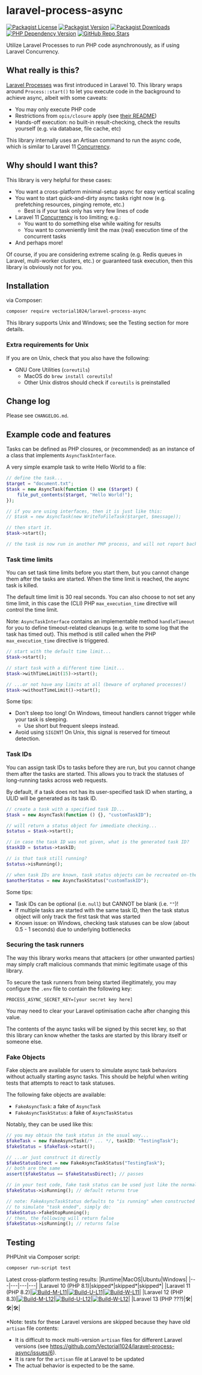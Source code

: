 # laravel-process-async
[![Packagist License][packagist-license-image]][packagist-url]
[![Packagist Version][packagist-version-image]][packagist-url]
[![Packagist Downloads][packagist-downloads-image]][packagist-stats-url]
[![PHP Dependency Version][php-version-image]][packagist-url]
[![GitHub Repo Stars][github-stars-image]][github-repo-url]

Utilize Laravel Processes to run PHP code asynchronously, as if using Laravel Concurrency.

## What really is this?
[Laravel Processes](https://laravel.com/docs/10.x/processes) was first introduced in Laravel 10. This library wraps around `Process::start()` to let you execute code in the background to achieve async, albeit with some caveats:
- You may only execute PHP code
- Restrictions from `opis/closure` apply (see [their README](https://github.com/opis/closure))
- Hands-off execution: no built-in result-checking, check the results yourself (e.g. via database, file cache, etc)

This library internally uses an Artisan command to run the async code, which is similar to Laravel 11 [Concurrency](https://laravel.com/docs/11.x/concurrency).

## Why should I want this?
This library is very helpful for these cases:
- You want a cross-platform minimal-setup async for easy vertical scaling
- You want to start quick-and-dirty async tasks right now (e.g. prefetching resources, pinging remote, etc.)
  - Best is if your task only has very few lines of code
- Laravel 11 [Concurrency](https://laravel.com/docs/11.x/concurrency) is too limiting; e.g.:
  - You want to do something else while waiting for results
  - You want to conveniently limit the max (real) execution time of the concurrent tasks
- And perhaps more!

Of course, if you are considering extreme scaling (e.g. Redis queues in Laravel, multi-worker clusters, etc.) or guaranteed task execution, then this library is obviously not for you.

## Installation
via Composer:

```sh
composer require vectorial1024/laravel-process-async
```

This library supports Unix and Windows; see the Testing section for more details.

### Extra requirements for Unix
If you are on Unix, check that you also have the following:
- GNU Core Utilities (`coreutils`)
  - MacOS do `brew install coreutils`!
  - Other Unix distros should check if `coreutils` is preinstalled

## Change log
Please see `CHANGELOG.md`.

## Example code and features
Tasks can be defined as PHP closures, or (recommended) as an instance of a class that implements `AsyncTaskInterface`.

A very simple example task to write Hello World to a file:

```php
// define the task...
$target = "document.txt";
$task = new AsyncTask(function () use ($target) {
    file_put_contents($target, "Hello World!");
});

// if you are using interfaces, then it is just like this:
// $task = new AsyncTask(new WriteToFileTask($target, $message));

// then start it.
$task->start();

// the task is now run in another PHP process, and will not report back to this PHP process.
```

### Task time limits
You can set task time limits before you start them, but you cannot change them after the tasks are started. When the time limit is reached, the async task is killed.

The default time limit is 30 real seconds. You can also choose to not set any time limit, in this case the (CLI) PHP `max_execution_time` directive will control the time limit.

Note: `AsyncTaskInterface` contains an implementable method `handleTimeout` for you to define timeout-related cleanups (e.g. write to some log that the task has timed out). This method is still called when the PHP `max_execution_time` directive is triggered.

```php
// start with the default time limit...
$task->start();

// start task with a different time limit...
$task->withTimeLimit(15)->start();

// ...or not have any limits at all (beware of orphaned processes!)
$task->withoutTimeLimit()->start();
```

Some tips:
- Don't sleep too long! On Windows, timeout handlers cannot trigger while your task is sleeping.
  - Use short but frequent sleeps instead.
- Avoid using `SIGINT`! On Unix, this signal is reserved for timeout detection. 

### Task IDs
You can assign task IDs to tasks before they are run, but you cannot change them after the tasks are started. This allows you to track the statuses of long-running tasks across web requests.

By default, if a task does not has its user-specified task ID when starting, a ULID will be generated as its task ID.

```php
// create a task with a specified task ID...
$task = new AsyncTask(function () {}, "customTaskID");

// will return a status object for immediate checking...
$status = $task->start();

// in case the task ID was not given, what is the generated task ID?
$taskID = $status->taskID;

// is that task still running?
$status->isRunning();

// when task IDs are known, task status objects can be recreated on-the-fly
$anotherStatus = new AsyncTaskStatus("customTaskID");
```

Some tips:
- Task IDs can be optional (i.e. `null`) but CANNOT be blank (i.e. `""`)!
- If multiple tasks are started with the same task ID, then the task status object will only track the first task that was started
- Known issue: on Windows, checking task statuses can be slow (about 0.5 - 1 seconds) due to underlying bottlenecks

### Securing the task runners
The way this library works means that attackers (or other unwanted parties) may simply craft malicious commands that mimic legitimate usage of this library.

To secure the task runners from being started illegitimately, you may configure the `.env` file to contain the following key:

```
PROCESS_ASYNC_SECRET_KEY=[your secret key here]
```

You may need to clear your Laravel optimisation cache after changing this value.

The contents of the async tasks will be signed by this secret key, so that this library can know whether the tasks are started by this library itself or someone else.

### Fake Objects
Fake objects are available for users to simulate async task behaviors without actually starting async tasks. This should be helpful when writing tests that attempts to react to task statuses.

The following fake objects are available:

- `FakeAsyncTask`: a fake of `AsyncTask`
- `FakeAsyncTaskStatus`: a fake of `AsyncTaskStatus`

Notably, they can be used like this:

```php
// you may obtain the task status in the usual way...
$fakeTask = new FakeAsyncTask(/* ... */, taskID: "TestingTask");
$fakeStatus = $fakeTask->start();

// ...or just construct it directly
$fakeStatusDirect = new FakeAsyncTaskStatus("TestingTask");
// both are the same
assert($fakeStatus == $fakeStatusDirect); // passes

// in your test code, fake task status can be used just like the normal task status:
$fakeStatus->isRunning(); // default returns true

// note: FakeAsyncTaskStatus defaults to "is running" when constructed
// to simulate "task ended", simply do:
$fakeStatus->fakeStopRunning();
// then, the following will return false
$fakeStatus->isRunning(); // returns false
```

## Testing
PHPUnit via Composer script:
```sh
composer run-script test
```

<!---
We also include MacOS on top of Ubuntu so that the devs (usually using Mac) can see for themselves it also works.
--->

Latest cross-platform testing results:
|Runtime|MacOS|Ubuntu|Windows|
|---|---|---|---|
|Laravel 10 (PHP 8.1)|skipped*|skipped*|skipped*|
|Laravel 11 (PHP 8.2)|[![Build-M-L11][build-m-l11-image]][build-m-l11-url]|[![Build-U-L11][build-u-l11-image]][build-u-l11-url]|[![Build-W-L11][build-w-l11-image]][build-w-l11-url]|
|Laravel 12 (PHP 8.3)|[![Build-M-L12][build-m-l12-image]][build-m-l12-url]|[![Build-U-L12][build-u-l12-image]][build-u-l12-url]|[![Build-W-L12][build-w-l12-image]][build-w-l12-url]|
|Laravel 13 (PHP ???)|🛠️|🛠️|🛠️|

\*Note: tests for these Laravel versions are skipped because they have old `artisan` file contents:
- It is difficult to mock multi-version `artisan` files for different Laravel versions (see https://github.com/Vectorial1024/laravel-process-async/issues/6).
- It is rare for the `artisan` file at Laravel to be updated
- The actual behavior is expected to be the same.

[packagist-url]: https://packagist.org/packages/vectorial1024/laravel-process-async
[packagist-stats-url]: https://packagist.org/packages/vectorial1024/laravel-process-async/stats
[github-repo-url]: https://github.com/Vectorial1024/laravel-process-async

[build-m-l11-url]: https://github.com/Vectorial1024/laravel-process-async/actions/workflows/macos_l11.yml
[build-m-l11-image]: https://img.shields.io/github/actions/workflow/status/Vectorial1024/laravel-process-async/macos_l11.yml?style=plastic
[build-m-l12-url]: https://github.com/Vectorial1024/laravel-process-async/actions/workflows/macos_l12.yml
[build-m-l12-image]: https://img.shields.io/github/actions/workflow/status/Vectorial1024/laravel-process-async/macos_l12.yml?style=plastic

[build-u-l11-url]: https://github.com/Vectorial1024/laravel-process-async/actions/workflows/ubuntu_l11.yml
[build-u-l11-image]: https://img.shields.io/github/actions/workflow/status/Vectorial1024/laravel-process-async/ubuntu_l11.yml?style=plastic
[build-u-l12-url]: https://github.com/Vectorial1024/laravel-process-async/actions/workflows/ubuntu_l12.yml
[build-u-l12-image]: https://img.shields.io/github/actions/workflow/status/Vectorial1024/laravel-process-async/ubuntu_l12.yml?style=plastic

[build-w-l11-url]: https://github.com/Vectorial1024/laravel-process-async/actions/workflows/windows_l11.yml
[build-w-l11-image]: https://img.shields.io/github/actions/workflow/status/Vectorial1024/laravel-process-async/windows_l11.yml?style=plastic
[build-w-l12-url]: https://github.com/Vectorial1024/laravel-process-async/actions/workflows/windows_l12.yml
[build-w-l12-image]: https://img.shields.io/github/actions/workflow/status/Vectorial1024/laravel-process-async/windows_l12.yml?style=plastic

[packagist-license-image]: https://img.shields.io/packagist/l/vectorial1024/laravel-process-async?style=plastic
[packagist-version-image]: https://img.shields.io/packagist/v/vectorial1024/laravel-process-async?style=plastic
[packagist-downloads-image]: https://img.shields.io/packagist/dm/vectorial1024/laravel-process-async?style=plastic
[php-version-image]: https://img.shields.io/packagist/dependency-v/vectorial1024/laravel-process-async/php?style=plastic&label=PHP
[github-stars-image]: https://img.shields.io/github/stars/vectorial1024/laravel-process-async
